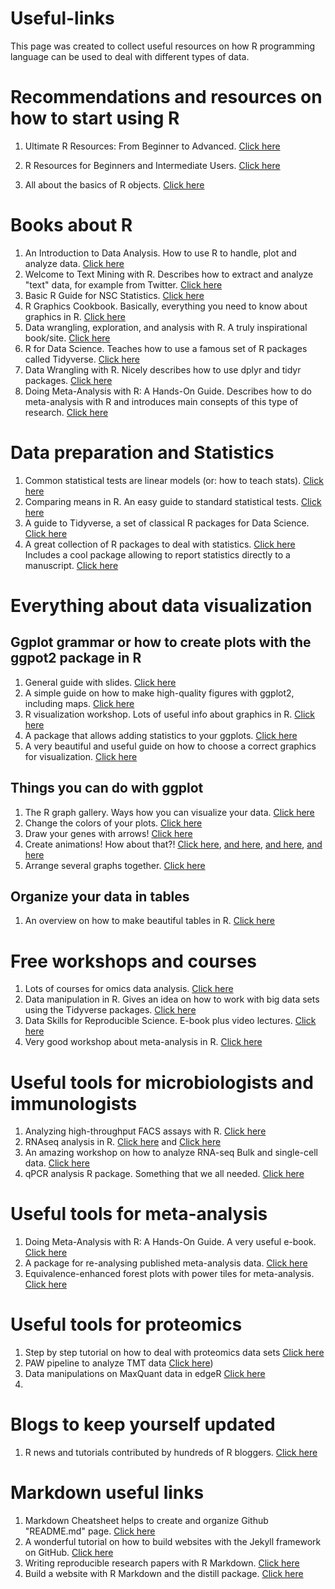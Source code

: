 # Useful-links
This page was created to collect useful resources on how R programming language can be used to deal with different types of data. 

# **Recommendations and resources on how to start using R**

1. Ultimate R Resources: From Beginner to Advanced. [Click here](https://thatdatatho.com/2020/05/16/r-resources-beginner-advanced/)
2. R Resources for Beginners and Intermediate Users. [Click here](https://martindevaux.com/2021/01/r_resources_beginners_intermediate/)

3. All about the basics of R objects. [Click here](https://egret.psychol.cam.ac.uk/statistics/R/enteringdata.html)

# **Books about R**

1. An Introduction to Data Analysis. How to use R to handle, plot and analyze data. [Click here](https://michael-franke.github.io/intro-data-analysis/index.html)
2. Welcome to Text Mining with R. Describes how to extract and analyze "text" data, for example from Twitter. [Click here](https://www.tidytextmining.com/index.html)
3. Basic R Guide for NSC Statistics. [Click here](https://bookdown.org/dli/rguide/)
4. R Graphics Cookbook. Basically, everything you need to know about graphics in R. [Click here](https://r-graphics.org/)
5. Data wrangling, exploration, and analysis with R. A truly inspirational book/site. [Click here](https://stat545.com/)
6. R for Data Science. Teaches how to use a famous set of R packages called Tidyverse. [Click here](https://r4ds.had.co.nz/index.html)
7. Data Wrangling with R. Nicely describes how to use dplyr and tidyr packages. [Click here](https://cengel.github.io/R-data-wrangling/)
8. Doing Meta-Analysis with R: A Hands-On Guide. Describes how to do meta-analysis with R and introduces main consepts of this type of research. [Click here](https://bookdown.org/MathiasHarrer/Doing_Meta_Analysis_in_R/)

# **Data preparation and Statistics**

1. Common statistical tests are linear models (or: how to teach stats). [Click here](https://lindeloev.github.io/tests-as-linear/)
2. Comparing means in R. An easy guide to standard statistical tests. [Click here](http://www.sthda.com/english/wiki/comparing-means-in-r)
3. A guide to Tidyverse, a set of classical R packages for Data Science. [Click here](https://www.analyticsvidhya.com/blog/2019/05/beginner-guide-tidyverse-most-powerful-collection-r-packages-data-science/)
4. A great collection of R packages to deal with statistics. [Click here](https://github.com/easystats/easystats)
   Includes a cool package allowing to report statistics directly to a manuscript. [Click here](https://github.com/easystats/report)

# **Everything about data visualization**
## Ggplot grammar or how to create plots with the ggpot2 package in R
1. General guide with slides. [Click here](https://evamaerey.github.io/ggplot2_grammar_guide/about)
2. A simple guide on how to make high-quality figures with ggplot2, including maps. [Click here](https://ben-williams.github.io/updated_ggplot_figures.html)
3. R visualization workshop. Lots of useful info about graphics in R. [Click here](https://stulp.gmw.rug.nl/ggplotworkshop/)
4. A package that allows adding statistics to your ggplots. [Click here](https://github.com/IndrajeetPatil/ggstatsplot)
5. A very beautiful and useful guide on how to choose a correct graphics for visualization. [Click here](https://www.data-to-viz.com/#boxplot) 

## Things you can do with ggplot 
1. The R graph gallery. Ways how you can visualize your data. [Click here](http://www.r-graph-gallery.com/)
2. Change the colors of your plots. [Click here](https://www.datanovia.com/en/blog/ggplot-colors-best-tricks-you-will-love/)
3. Draw your genes with arrows! [Click here](https://github.com/wilkox/gggenes)
4. Create animations! How about that?! [Click here](https://anderfernandez.com/en/blog/how-to-create-animations-in-r-with-gganimate/), [and here](https://paldhous.github.io/ucb/2018/dataviz/week14.html), [and here](https://gganimate.com/), [and here](https://www.datanovia.com/en/blog/gganimate-how-to-create-plots-with-beautiful-animation-in-r/)
5. Arrange several graphs together. [Click here](https://gotellilab.github.io/GotelliLabMeetingHacks/NickGotelli/ggplotPatchwork.html)


## Organize your data in tables
1. An overview on how to make beautiful tables in R. [Click here](https://rfortherestofus.com/2019/11/how-to-make-beautiful-tables-in-r/)


# **Free workshops and courses**

1. Lots of courses for omics data analysis. [Click here](http://app.orchestra.cancerdatasci.org/)
2. Data manipulation in R. Gives an idea on how to work with big data sets using the Tidyverse packages. [Click here](https://www.datanovia.com/en/courses/data-manipulation-in-r/)
3. Data Skills for Reproducible Science. E-book plus video lectures. [Click here](https://psyteachr.github.io/msc-data-skills/)
4. Very good workshop about meta-analysis in R. [Click here](https://tvpollet.github.io/Meta-analysis_course)

# **Useful tools for microbiologists and immunologists**

1. Analyzing high-throughput FACS assays with R. [Click here](https://jchellmuth.com/posts/FACS-with-R/)
2. RNAseq analysis in R. [Click here](https://bioinformatics-core-shared-training.github.io/RNAseq-R/) and [Click here](https://combine-australia.github.io/RNAseq-R/)
3. An amazing workshop on how to analyze RNA-seq Bulk and single-cell data. [Click here](https://stemangiola.github.io/rpharma2020_tidytranscriptomics/articles/tidytranscriptomics.html#reproducibility-1)
4. qPCR analysis R package. Something that we all needed. [Click here](https://github.com/ewallace/tidyqpcr)

# **Useful tools for meta-analysis**

1. Doing Meta-Analysis with R: A Hands-On Guide. A very useful e-book. [Click here](https://www.r-bloggers.com/2018/08/proteomics-data-analysis-1-3-data-acquisition-and-cleaning/)
2. A package for re-analysing published meta-analysis data. [Click here](https://github.com/dsquintana/metameta)
3. Equivalence-enhanced forest plots with power tiles for meta-analysis. [Click here](https://www.dsquintana.blog/equivalence-enhanced-forest-plots-with-power-tiles/)

# **Useful tools for proteomics**
1. Step by step tutorial on how to deal with proteomics data sets [Click here](https://www.r-bloggers.com/2018/08/proteomics-data-analysis-1-3-data-acquisition-and-cleaning/)
2. PAW pipeline to analyze TMT data [Click here](https://github.com/pwilmart/PAW_pipeline))
3. Data manipulations on MaxQuant data in edgeR [Click here](https://pwilmart.github.io/TMT_analysis_examples/CarbonSources_MQ.html)
4. 


# **Blogs to keep yourself updated**

1. R news and tutorials contributed by hundreds of R bloggers. [Click here](https://www.r-bloggers.com/)

# **Markdown useful links**

1. Markdown Cheatsheet helps to create and organize Github "README.md" page. [Click here](https://github.com/adam-p/markdown-here/wiki/Markdown-Cheatsheet)
2. A wonderful tutorial on how to build websites with the Jekyll framework on GitHub. [Click here](https://carpentries-incubator.github.io/jekyll-pages-novice/)
3. Writing reproducible research papers with R Markdown. [Click here](https://resulumit.com/teaching/rmd_workshop#1)
4. Build a website with R Markdown and the distill package. [Click here](https://lisalendway.netlify.app/posts/2020-12-09-buildingdistill/?utm_source=dlvr.it&utm_medium=facebook)
